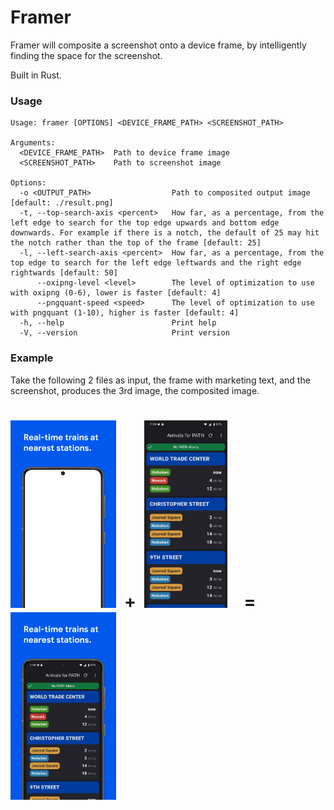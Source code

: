 # Framer
Framer will composite a screenshot onto a device frame, by intelligently finding the space for the screenshot.

Built in Rust.

### Usage
```
Usage: framer [OPTIONS] <DEVICE_FRAME_PATH> <SCREENSHOT_PATH>

Arguments:
  <DEVICE_FRAME_PATH>  Path to device frame image
  <SCREENSHOT_PATH>    Path to screenshot image

Options:
  -o <OUTPUT_PATH>                  Path to composited output image [default: ./result.png]
  -t, --top-search-axis <percent>   How far, as a percentage, from the left edge to search for the top edge upwards and bottom edge downwards. For example if there is a notch, the default of 25 may hit the notch rather than the top of the frame [default: 25]
  -l, --left-search-axis <percent>  How far, as a percentage, from the top edge to search for the left edge leftwards and the right edge rightwards [default: 50]
      --oxipng-level <level>        The level of optimization to use with oxipng (0-6), lower is faster [default: 4]
      --pngquant-speed <speed>      The level of optimization to use with pngquant (1-10), higher is faster [default: 4]
  -h, --help                        Print help
  -V, --version                     Print version

```

### Example
Take the following 2 files as input, the frame with marketing text, and the screenshot, produces the 3rd image, the composited image.

# <img src="./docs/frame1.webp" height="300"/> &nbsp;**+**&nbsp; <img src="./docs/screenshot1.webp" height="300"/> &nbsp;&nbsp;&nbsp;**=**&nbsp;&nbsp;&nbsp; <img src="./docs/framescr1.webp" height="300"/>
